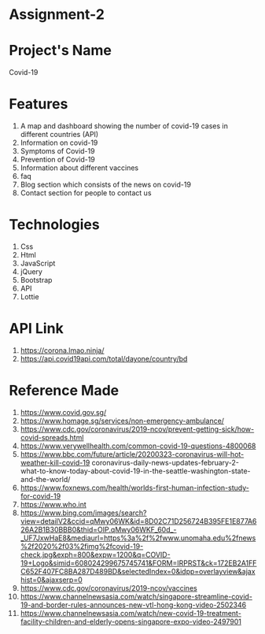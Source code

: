 # Assignment-2

# Project's Name
Covid-19

# Features
1. A map and dashboard showing the number of covid-19 cases in different countries (API)
2. Information on covid-19
3. Symptoms of Covid-19
4. Prevention of Covid-19
5. Information about different vaccines
6. faq
7. Blog section which consists of the news on covid-19
8. Contact section for people to contact us



# Technologies
1. Css
2. Html
3. JavaScript
4. jQuery
5. Bootstrap
6. API
7. Lottie

# API Link
1. https://corona.lmao.ninja/
2. https://api.covid19api.com/total/dayone/country/bd

# Reference Made
1. https://www.covid.gov.sg/
2. https://www.homage.sg/services/non-emergency-ambulance/
3. https://www.cdc.gov/coronavirus/2019-ncov/prevent-getting-sick/how-covid-spreads.html
4. https://www.verywellhealth.com/common-covid-19-questions-4800068
5. https://www.bbc.com/future/article/20200323-coronavirus-will-hot-weather-kill-covid-19
coronavirus-daily-news-updates-february-2-what-to-know-today-about-covid-19-in-the-seattle-washington-state-and-the-world/
9. https://www.foxnews.com/health/worlds-first-human-infection-study-for-covid-19
10. https://www.who.int
11. https://www.bing.com/images/search?view=detailV2&ccid=qMwy06WK&id=8D02C71D256724B395FE1E877A626A2B1B30BBB0&thid=OIP.qMwy06WKF_60d_-_UF7JxwHaE8&mediaurl=https%3a%2f%2fwww.unomaha.edu%2fnews%2f2020%2f03%2fimg%2fcovid-19-check.jpg&exph=800&expw=1200&q=COVID-19+Logo&simid=608024299675745741&FORM=IRPRST&ck=172EB2A1FFC652F407FC8BA287D489BD&selectedIndex=0&idpp=overlayview&ajaxhist=0&ajaxserp=0
12. https://www.cdc.gov/coronavirus/2019-ncov/vaccines
13. https://www.channelnewsasia.com/watch/singapore-streamline-covid-19-and-border-rules-announces-new-vtl-hong-kong-video-2502346
14. https://www.channelnewsasia.com/watch/new-covid-19-treatment-facility-children-and-elderly-opens-singapore-expo-video-2497901
